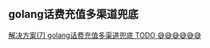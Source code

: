 ## golang话费充值多渠道兜底

[解决方案(7) golang话费充值多渠道兜底 TODO 😅😅😅😅😅😅 ](https://blog.csdn.net/fwhezfwhez/article/details/115393950)

